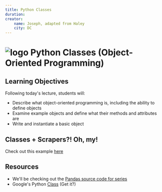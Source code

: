 ```yaml
---
title: Python Classes
duration: 
creator:
    name: Joseph, adapted from Haley
    city: DC
---
```


# ![logo](https://ga-dash.s3.amazonaws.com/production/assets/logo-9f88ae6c9c3871690e33280fcf557f33.png) Python Classes (Object-Oriented Programming)

## Learning Objectives

Following today's lecture, students will:

- Describe what object-oriented programming is, including the ability to define objects
- Examine example objects and define what their methods and attributes are
- Write and instantiate a basic object

## Classes + Scrapers?! Oh, my!

Check out this example [here](https://github.com/josephofiowa/zenzic/blob/master/federal-snow/fedsnow-scraper.py)


## Resources

- We'll be checking out the [Pandas source code for series](https://github.com/pandas-dev/pandas/blob/master/pandas/core/series.py)
- Google's Python [Class](https://developers.google.com/edu/python/) (Get it?)


